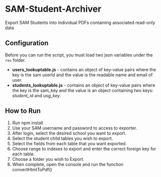 # SAM-Student-Archiver
Export SAM Students into individual PDFs containing associated read-only data

## Configuration 
Before you can run the script, you must load two json variables under the `res` folder. 
- **users_lookuptable.js** - contains an object of key-value pairs where the key is the sam userId and the value is the readable name and email of user. 
- **students_lookuptable.js** - contains an object of key-value pairs where the key is the sam_key and the value is an object containing two keys: *student_id* and *usg_key*. 

## How to Run 
1. Run npm install
2. Use your SAM username and password to access to exporter. 
3. After login, select the desired school you want to export. 
4. Select the student child tables you wish to export. 
5. Select the fields from each table that you want exported. 
6. Choose range to indexes to export and enter the correct foreign key for each table.
7. Choose a folder you wish to Export. 
8. When complete, open the console and run the function convertHtmlToPdf() 

